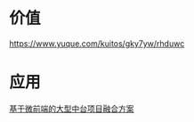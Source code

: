 # 价值

https://www.yuque.com/kuitos/gky7yw/rhduwc



# 应用

[基于微前端的大型中台项目融合方案](https://zhuanlan.zhihu.com/p/202983352)

